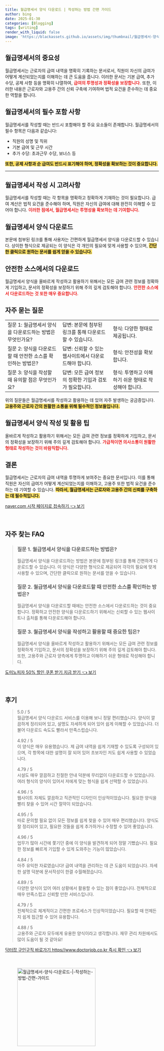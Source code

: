 ```yaml
---
title: 월급명세서 양식 다운로드 | 작성하는 방법 간편 가이드
author: bing
date: 2025-01-30
categories: [Blogging]
tags: [writing]
render_with_liquid: false
image: 'https://blackassets.github.io/assets/img/thumbnail/월급명세서-양식-다운로드-|-작성하는-방법-간편-가이드.webp'
---
```



<h2 id='월급명세서_중요성'>월급명세서의 중요성</h2>

<p>월급명세서는 근로자의 급여 내역을 명확히 기록하는 문서로서, 직원이 자신의 급여가 어떻게 계산되었는지를 이해하는 데 큰 도움을 줍니다. 이러한 문서는 기본 급여, 추가 수당, 공제 사항 등을 명확히 나열하여, <b><span style="color: #ee2323;">급여의 투명성과 정확성을 보장합니다.</span></b> 또한, 이러한 내용은 근로자와 고용주 간의 신뢰 구축에 기여하며 법적 요건을 준수하는 데 중요한 역할을 합니다.</p>

<h2 id='월급명세서_필수_항목'>월급명세서의 필수 포함 사항</h2>

<p>월급명세서를 작성할 때는 반드시 포함해야 할 주요 요소들이 존재합니다. 월급명세서의 필수 항목은 다음과 같습니다:</p>

<ul>
    <li>직원의 성명 및 직위</li>
    <li>기본 급여 및 근무 시간</li>
    <li>추가 수당: 초과근무 수당, 보너스 등</li>
</ul>

<p><b><span style="background-color: #ffe066;">또한, 공제 사항과 순 급여도 반드시 표기해야 하며, 정확성을 확보하는 것이 중요합니다.</span></b></p>

<hr />

<h2 id='월급명세서_작성_고려사항'>월급명세서 작성 시 고려사항</h2>

<p>월급명세서를 작성할 때는 각 항목을 명확하고 정확하게 기재하는 것이 필요합니다. 급여 계산은 법적 요건을 준수해야 하며, 직원은 자신의 급여에 대해 완전히 이해할 수 있어야 합니다. <b><span style="color: #ee2323;">이러한 점에서, 월급명세서는 투명성을 확보하는 데 기여합니다.</span></b></p>

<h2 id='월급명세서_양식_다운로드'>월급명세서 양식 다운로드</h2>

<p>본문에 첨부된 링크를 통해 사용자는 간편하게 월급명세서 양식을 다운로드할 수 있습니다. 상이한 형식으로 제공되는 이 양식은 각 개인의 필요에 맞게 사용할 수 있으며, <b><span style="background-color: #ffe066;">간단한 클릭으로 원하는 문서를 쉽게 얻을 수 있습니다.</span></b></p>

<h2 id='월급명세서_안전한_소스_다운로드'>안전한 소스에서의 다운로드</h2>

<p>월급명세서 양식을 올바르게 작성하고 활용하기 위해서는 모든 급여 관련 정보를 정확하게 기입하고, 문서의 정확성을 보장하기 위해 주의 깊게 검토해야 합니다. <b><span style="color: #ee2323;">안전한 소스에서 다운로드하는 것 또한 매우 중요합니다.</span></b></p>

<h2 id='자주_묻는_질문'>자주 묻는 질문</h2>

<table>
    <tr>
        <td>질문 1: 월급명세서 양식을 다운로드하는 방법은 무엇인가요?</td>
        <td>답변: 본문에 첨부된 링크를 통해 다운로드할 수 있습니다.</td>
        <td>형식: 다양한 형태로 제공됩니다.</td>
    </tr>
    <tr>
        <td>질문 2: 양식을 다운로드할 때 안전한 소스를 확인하는 방법은?</td>
        <td>답변: 신뢰할 수 있는 웹사이트에서 다운로드해야 합니다.</td>
        <td>형식: 안전성을 확보합니다.</td>
    </tr>
    <tr>
        <td>질문 3: 양식을 작성할 때 유의할 점은 무엇인가요?</td>
        <td>답변: 모든 급여 정보의 정확한 기입과 검토가 필요합니다.</td>
        <td>형식: 투명하고 이해하기 쉬운 형태로 작성해야 합니다.</td>
    </tr>
</table>

<p>위의 질문들은 월급명세서를 작성하고 활용하는 데 있어 자주 발생하는 궁금증입니다. <b><span style="background-color: #ffe066;">고용주와 근로자 간의 원활한 소통을 위해 필수적인 정보들입니다.</span></b></p>

<h2 id='월급명세서_양식_작성_팁'>월급명세서 양식 작성 및 활용 팁</h2>

<p>올바르게 작성하고 활용하기 위해서는 모든 급여 관련 정보를 정확하게 기입하고, 문서의 정확성을 보장하기 위해 주의 깊게 검토해야 합니다. <b><span style="color: #ee2323;">가급적이면 의사소통이 원활한 형태로 작성하는 것이 바람직합니다.</span></b></p>

<h2 id='결론'>결론</h2>

<p>월급명세서는 근로자의 급여 내역을 투명하게 보여주는 중요한 문서입니다. 이를 통해 직원은 자신의 급여가 어떻게 계산되었는지를 이해하고, 고용주 또한 법적 요건을 준수하는 데 기여할 수 있습니다. <b><span style="background-color: #ffe066;">따라서, 월급명세서는 근로자와 고용주 간의 신뢰를 구축하는 데 필수적입니다.</span></b></p>


<p><a class="click-button" title="naver.com 시작 페이지로 접속하기" href="https://blackassets.github.io/posts/naver.com-%EC%8B%9C%EC%9E%91-%ED%8E%98%EC%9D%B4%EC%A7%80%EB%A1%9C-%EC%A0%91%EC%86%8D%ED%95%98%EA%B8%B0/" rel="dofollow">naver.com 시작 페이지로 접속하기 👈 보기</a></p><br>
<h2 id='자주_찾는_FAQ'>자주 찾는 FAQ</h2>
<div itemscope="" itemtype="https://schema.org/FAQPage"> 
<blockquote> 
<div itemscope="" itemprop="mainEntity" itemtype="https://schema.org/Question"> 
<h3 itemprop="name">질문 1. 월급명세서 양식을 다운로드하는 방법은?</h3> 
<div itemscope="" itemprop="acceptedAnswer" itemtype="https://schema.org/Answer"> 
<span itemprop="text"> 
<p>월급명세서 양식을 다운로드하는 방법은 본문에 첨부된 링크를 통해 간편하게 다운로드할 수 있습니다. 이 양식은 다양한 형식으로 제공되어 각각의 필요에 맞게 사용할 수 있으며, 간단한 클릭으로 원하는 문서를 얻을 수 있습니다.</p> 
</span> 
</div> 
</div> 

<div itemscope="" itemprop="mainEntity" itemtype="https://schema.org/Question"> 
<h3 itemprop="name">질문 2. 월급명세서 양식을 다운로드할 때 안전한 소스를 확인하는 방법은?</h3> 
<div itemscope="" itemprop="acceptedAnswer" itemtype="https://schema.org/Answer"> 
<span itemprop="text"> 
<p>월급명세서 양식을 다운로드할 때에는 안전한 소스에서 다운로드하는 것이 중요합니다. 정확하고 안전한 양식을 다운로드하기 위해서는 신뢰할 수 있는 웹사이트나 출처를 통해 다운로드해야 합니다.</p> 
</span> 
</div> 
</div> 

<div itemscope="" itemprop="mainEntity" itemtype="https://schema.org/Question"> 
<h3 itemprop="name">질문 3. 월급명세서 양식을 작성하고 활용할 때 중요한 팁은?</h3> 
<div itemscope="" itemprop="acceptedAnswer" itemtype="https://schema.org/Answer"> 
<span itemprop="text"> 
<p>월급명세서 양식을 올바르게 작성하고 활용하기 위해서는 모든 급여 관련 정보를 정확하게 기입하고, 문서의 정확성을 보장하기 위해 주의 깊게 검토해야 합니다. 또한, 고용주와 근로자 양측에게 투명하고 이해하기 쉬운 형태로 작성해야 합니다.</p> 
</span> 
</div> 
</div> 
</blockquote> 
</div>
<p><a class="click-button" title="도미노피자 50% 할인 쿠폰 받기 지금 받기" href="https://blackassets.github.io/posts/%EB%8F%84%EB%AF%B8%EB%85%B8%ED%94%BC%EC%9E%90-50-%ED%95%A0%EC%9D%B8-%EC%BF%A0%ED%8F%B0-%EB%B0%9B%EA%B8%B0-%EC%A7%80%EA%B8%88-%EB%B0%9B%EA%B8%B0/" rel="dofollow">도미노피자 50% 할인 쿠폰 받기 지금 받기 👈 보기</a></p><br>
<h2 id='후기'>후기</h2>
<div itemscope itemtype="https://schema.org/Product">
  <blockquote>
  <div itemprop="review" itemscope itemtype="https://schema.org/Review">
      <div itemprop="reviewRating" itemscope itemtype="https://schema.org/Rating"> <span itemprop="ratingValue">5.0</span> / <span itemprop="bestRating">5</span> </div>
      <span itemprop="reviewBody">월급명세서 양식 다운로드 서비스를 이용해 보니 정말 편리했습니다. 양식이 깔끔하게 정리되어 있고, 설명도 자세하게 되어 있어 쉽게 이해할 수 있었습니다. 더불어 다운로드 속도도 빨라서 만족스럽습니다.</span>
  </div>
  <br>
  <div itemprop="review" itemscope itemtype="https://schema.org/Review">
      <div itemprop="reviewRating" itemscope itemtype="https://schema.org/Rating"> <span itemprop="ratingValue">4.92</span> / <span itemprop="bestRating">5</span> </div>
      <span itemprop="reviewBody">이 양식은 매우 유용했습니다. 제 급여 내역을 쉽게 기재할 수 있도록 구성되어 있으며, 각 항목에 대한 설명이 잘 되어 있어 초보자인 저도 쉽게 사용할 수 있었습니다.</span>
  </div>
  <br>
  <div itemprop="review" itemscope itemtype="https://schema.org/Review">
      <div itemprop="reviewRating" itemscope itemtype="https://schema.org/Rating"> <span itemprop="ratingValue">4.79</span> / <span itemprop="bestRating">5</span> </div>
      <span itemprop="reviewBody">시설도 매우 깔끔하고 친절한 안내 덕분에 무리없이 다운로드할 수 있었습니다. 여러 형식의 양식이 있어서 저에게 맞는 형식을 쉽게 선택할 수 있었습니다.</span>
  </div>
  <br>
  <div itemprop="review" itemscope itemtype="https://schema.org/Review">
      <div itemprop="reviewRating" itemscope itemtype="https://schema.org/Rating"> <span itemprop="ratingValue">4.96</span> / <span itemprop="bestRating">5</span> </div>
      <span itemprop="reviewBody">웹사이트 자체도 깔끔하고 직관적인 디자인이 인상적이었습니다. 필요한 양식을 빨리 찾을 수 있어 시간 절약이 되었습니다.</span>
  </div>
  <br>
  <div itemprop="review" itemscope itemtype="https://schema.org/Review">
      <div itemprop="reviewRating" itemscope itemtype="https://schema.org/Rating"> <span itemprop="ratingValue">4.95</span> / <span itemprop="bestRating">5</span> </div>
      <span itemprop="reviewBody">따로 문의할 필요 없이 모든 정보를 쉽게 찾을 수 있어 매우 편리했습니다. 양식도 잘 정리되어 있고, 필요한 것들을 쉽게 추가하거나 수정할 수 있어 좋았습니다.</span>
  </div>
  <br>
  <div itemprop="review" itemscope itemtype="https://schema.org/Review">
      <div itemprop="reviewRating" itemscope itemtype="https://schema.org/Rating"> <span itemprop="ratingValue">4.96</span> / <span itemprop="bestRating">5</span> </div>
      <span itemprop="reviewBody">업무가 많아 시간에 쫓기던 중에 이 양식을 발견하게 되어 정말 기뻤습니다. 필요한 정보를 빠르게 기입할 수 있게 도와주는 기능이 많았습니다.</span>
  </div>
  <br>
  <div itemprop="review" itemscope itemtype="https://schema.org/Review">
      <div itemprop="reviewRating" itemscope itemtype="https://schema.org/Rating"> <span itemprop="ratingValue">4.84</span> / <span itemprop="bestRating">5</span> </div>
      <span itemprop="reviewBody">아주 유익한 자료였습니다! 급여 내역을 관리하는 데 큰 도움이 되었습니다. 자세한 설명 덕분에 문서작성이 한결 수월해졌습니다.</span>
  </div>
  <br>
  <div itemprop="review" itemscope itemtype="https://schema.org/Review">
      <div itemprop="reviewRating" itemscope itemtype="https://schema.org/Rating"> <span itemprop="ratingValue">4.89</span> / <span itemprop="bestRating">5</span> </div>
      <span itemprop="reviewBody">다양한 양식이 있어 여러 상황에서 활용할 수 있는 점이 좋았습니다. 전체적으로 매우 만족스럽고 신뢰할 만한 서비스입니다.</span>
  </div>
  <br>
  <div itemprop="review" itemscope itemtype="https://schema.org/Review">
      <div itemprop="reviewRating" itemscope itemtype="https://schema.org/Rating"> <span itemprop="ratingValue">4.79</span> / <span itemprop="bestRating">5</span> </div>
      <span itemprop="reviewBody">전체적으로 체계적이고 간편한 프로세스가 인상적이었습니다. 필요할 때 언제든지 쉽게 접근할 수 있어 유용합니다.</span>
  </div>
  <br>
  <div itemprop="review" itemscope itemtype="https://schema.org/Review">
      <div itemprop="reviewRating" itemscope itemtype="https://schema.org/Rating"> <span itemprop="ratingValue">4.88</span> / <span itemprop="bestRating">5</span> </div>
      <span itemprop="reviewBody">고용주와 근로자 모두에게 유용한 양식이라고 생각합니다. 재무 관리 차원에서도 많이 도움이 될 것 같아요!</span>
  </div>
  </blockquote>
</div>
<p><a class="click-button" title="닥터잡 구인구직 바로가기 https//www.doctorjob.co.kr 즉시 확인" href="https://blackassets.github.io/posts/%EB%8B%A5%ED%84%B0%EC%9E%A1-%EA%B5%AC%EC%9D%B8%EA%B5%AC%EC%A7%81-%EB%B0%94%EB%A1%9C%EA%B0%80%EA%B8%B0-httpswww.doctorjob.co.kr-%EC%A6%89%EC%8B%9C-%ED%99%95%EC%9D%B8/" rel="dofollow">닥터잡 구인구직 바로가기 https//www.doctorjob.co.kr 즉시 확인 👈 보기</a></p><br>
<figure class="image"><img src="https://blackassets.github.io/assets/img/thumbnail/월급명세서-양식-다운로드-|-작성하는-방법-간편-가이드.webp" alt="월급명세서-양식-다운로드-|-작성하는-방법-간편-가이드" width="256" height="256"></figure>